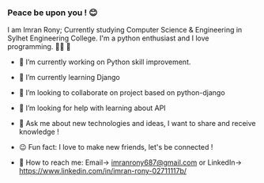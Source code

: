 ### Peace be upon you ! 😊

I am Imran Rony; Currently studying Computer Science & Engineering in Sylhet Engineering College. I'm a python enthusiast and I love programming. 🧗‍♂️ 👋

- 🔭 I’m currently working on Python skill improvement.
- 🌱 I’m currently learning Django
- 👯 I’m looking to collaborate on project based on python-django
- 🤝 I’m looking for help with learning about API
- 💬 Ask me about new technologies and ideas, I want to share and receive knowledge !
- 😉 Fun fact: I love to make new friends, let's be connected !

- 🤙 How to reach me: Email-> imranrony687@gmail.com  or LinkedIn-> https://www.linkedin.com/in/imran-rony-02711117b/
